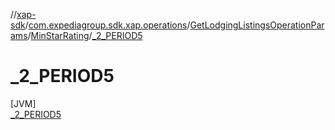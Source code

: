 //[xap-sdk](../../../../../index.md)/[com.expediagroup.sdk.xap.operations](../../../index.md)/[GetLodgingListingsOperationParams](../../index.md)/[MinStarRating](../index.md)/[_2_PERIOD5](index.md)

# _2_PERIOD5

[JVM]\
[_2_PERIOD5](index.md)

